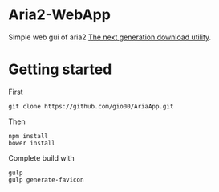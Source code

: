 # Aria2-WebApp

Simple web gui of aria2 [The next generation download utility](https://aria2.github.io).

# Getting started

First
```
git clone https://github.com/gio00/AriaApp.git
```

Then
```
npm install
bower install
```

Complete build with
```
gulp 
gulp generate-favicon
```

